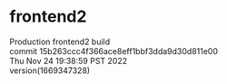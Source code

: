 # frontend2  
Production frontend2 build  
commit 15b263ccc4f366ace8eff1bbf3dda9d30d811e00  
Thu Nov 24 19:38:59 PST 2022  
version(1669347328)  
